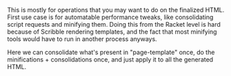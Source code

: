 This is mostly for operations that you may want to do on the finalized HTML.
First use case is for automatable performance tweaks, like consolidating script
requests and minifying them. Doing this from the Racket level is hard because of
Scribble rendering templates, and the fact that most minifying tools would have
to run in another process anyways.

Here we can consolidate what's present in "page-template" once, do the
minifications + consolidations once, and just apply it to all the generated
HTML.

